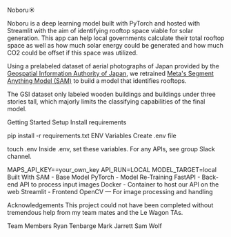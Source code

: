Noboru☀

Noboru is a deep learning model built with PyTorch and hosted with Streamlit with the aim of identifying rooftop space viable for solar generation. This app can help local governments calculate their total rooftop space as well as how much solar energy could be generated and how much CO2 could be offset if this space was utilized.  

Using a prelabeled dataset of aerial photographs of Japan provided by the [Geospatial Information Authority of Japan](https://gisstar.gsi.go.jp/gsi-dataset/09/index.html), we retrained [Meta's Segment Anything Model (SAM)](https://segment-anything.com/) to build a model that identifies rooftops.

The GSI dataset only labeled wooden buildings and buildings under three stories tall, which majorly limits the classifying capabilities of the final model. 


Getting Started
Setup
Install requirements

pip install -r requirements.txt
ENV Variables
Create .env file

touch .env
Inside .env, set these variables. For any APIs, see group Slack channel.

MAPS_API_KEY==your_own_key
API_RUN=LOCAL
MODEL_TARGET=local
Built With
SAM - Base Model
PyTorch - Model Re-Training
FastAPI - Back-end API to process input images
Docker - Container to host our API on the web
Streamlit - Frontend
OpenCV — For image processing and handling

Acknowledgements
This project could not have been completed without tremendous help from my team mates and the Le Wagon TAs.

Team Members
Ryan Tenbarge
Mark Jarrett
Sam Wolf
